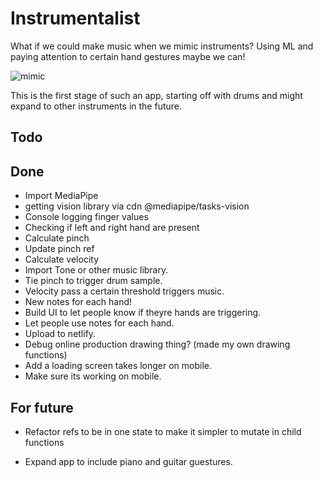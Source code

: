 # Instrumentalist

What if we could make music when we mimic instruments?
Using ML and paying attention to certain hand gestures maybe we can!

![mimic](https://media4.giphy.com/media/v1.Y2lkPTc5MGI3NjExdW10YjBjb3FmOGk0d2owNDB2Y2d4MXg1c2tqd2xrMTJ6azRjejhyeiZlcD12MV9pbnRlcm5hbF9naWZfYnlfaWQmY3Q9Zw/wpu0lK7V0sSB3bsUdo/giphy.gif)

This is the first stage of such an app, starting off with drums and might expand to other instruments in the future.

## Todo

## Done

- Import MediaPipe
- getting vision library via cdn @mediapipe/tasks-vision
- Console logging finger values
- Checking if left and right hand are present
- Calculate pinch
- Update pinch ref
- Calculate velocity
- Import Tone or other music library.
- Tie pinch to trigger drum sample.
- Velocity pass a certain threshold triggers music.
- New notes for each hand!
- Build UI to let people know if theyre hands are triggering.
- Let people use notes for each hand.
- Upload to netlify.
- Debug online production drawing thing? (made my own drawing functions)
- Add a loading screen takes longer on mobile.
- Make sure its working on mobile.

## For future

- Refactor refs to be in one state to make it simpler to mutate in child functions

- Expand app to include piano and guitar guestures.
